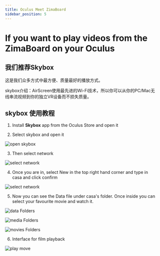 ```yaml
---
title: Oculus Meet ZimaBoard
sidebar_position: 5
---
```


# If you want to play videos from the ZimaBoard on your Oculus

## 我们推荐Skybox
这是我们众多方式中最方便、质量最好的播放方式。

skybox介绍：AirScreen使用最先进的Wi-Fi技术，所以你可以从你的PC/Mac无线串流视频到你的独立VR设备而不损失质量。

## skybox 使用教程

1. Install **Skybox** app from the Oculus Store and open it

2. Select skybox and open it

<p><img
  src={require('./images/oculus-select-skybox.png').default}
  alt="open skybox"
  style={{
    maxWidth: '80%',
    display: 'block',
    margin: 'auto'
    }}
/></p>

3. Then select network

<p><img
  src={require('./images/oculus-select-network.png').default}
  alt="select network"
  style={{
    maxWidth: '80%',
    display: 'block',
    margin: 'auto'
    }}
/></p>

4. Once you are in, select New in the top right hand corner and type in casa and click confirm

<p><img
  src={require('./images/oculus-creat-casa.png').default}
  alt="select network"
  style={{
    maxWidth: '80%',
    display: 'block',
    margin: 'auto'
    }}
/></p>

5. Now you can see the Data file under casa's folder. Once inside you can select your favourite movie and watch it.

<p><img
  src={require('./images/oculus-see-casa-data.png').default}
  alt="data Folders"
  style={{
    maxWidth: '80%',
    display: 'block',
    margin: 'auto'
    }}
/></p>

<p><img
  src={require('./images/oculus-see-casa-data-media.png').default}
  alt="media Folders"
  style={{
    maxWidth: '80%',
    display: 'block',
    margin: 'auto'
    }}
/></p>

<p><img
  src={require('./images/oculus-see-casa-data-media-movies.png').default}
  alt="movies Folders"
  style={{
    maxWidth: '80%',
    display: 'block',
    margin: 'auto'
    }}
/></p>

6. Interface for film playback

<p><img
  src={require('./images/oculus-see-move.png').default}
  alt="play move"
  style={{
    maxWidth: '80%',
    display: 'block',
    margin: 'auto'
    }}
/></p>